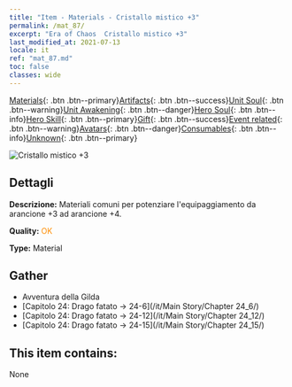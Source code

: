 ```yaml
---
title: "Item - Materials - Cristallo mistico +3"
permalink: /mat_87/
excerpt: "Era of Chaos  Cristallo mistico +3"
last_modified_at: 2021-07-13
locale: it
ref: "mat_87.md"
toc: false
classes: wide
---
```

 [Materials](/ItemsIT/){: .btn .btn--primary}[Artifacts](/ItemsIT/Artifacts/){: .btn .btn--success}[Unit Soul](/ItemsIT/UnitSoul/){: .btn .btn--warning}[Unit Awakening](/ItemsIT/UnitAwakening/){: .btn .btn--danger}[Hero Soul](/ItemsIT/HeroSoul/){: .btn .btn--info}[Hero Skill](/ItemsIT/HeroSkill/){: .btn .btn--primary}[Gift](/ItemsIT/Gift/){: .btn .btn--success}[Event related](/ItemsIT/Events/){: .btn .btn--warning}[Avatars](/ItemsIT/Avatars/){: .btn .btn--danger}[Consumables](/ItemsIT/Consumables/){: .btn .btn--info}[Unknown](/ItemsIT/Unknown/){: .btn .btn--primary}

 ![Cristallo mistico +3](/images/t/i_cailiao_shuijing3.png)

## Dettagli
 **Descrizione:** Materiali comuni per potenziare l'equipaggiamento da arancione +3 ad arancione +4.

 **Quality:** <span style="color: #FF8C00">OK</span>

 **Type:** Material

## Gather

*    Avventura della Gilda 
*    [Capitolo 24: Drago fatato -> 24-6](/it/Main Story/Chapter 24_6/) 
*    [Capitolo 24: Drago fatato -> 24-12](/it/Main Story/Chapter 24_12/) 
*    [Capitolo 24: Drago fatato -> 24-15](/it/Main Story/Chapter 24_15/) 

## This item contains:

  None

